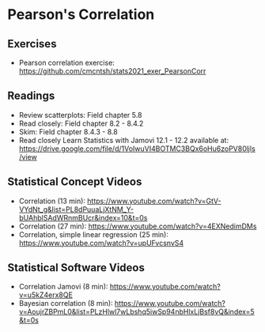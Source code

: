 # Pearson's Correlation

## Exercises

* Pearson correlation exercise: https://github.com/cmcntsh/stats2021_exer_PearsonCorr

## Readings

* Review scatterplots: Field chapter 5.8
* Read closely: Field chapter 8.2 - 8.4.2
* Skim: Field chapter 8.4.3 - 8.8
* Read closely Learn Statistics with Jamovi 12.1 - 12.2 available at: https://drive.google.com/file/d/1VoIwuVI4BOTMC3BQx6oHu6zoPV80ljls/view

## Statistical Concept Videos

* Correlation (13 min): https://www.youtube.com/watch?v=GtV-VYdNt_g&list=PL8dPuuaLjXtNM_Y-bUAhblSAdWRnmBUcr&index=10&t=0s
* Correlation (27 min): https://www.youtube.com/watch?v=4EXNedimDMs
* Correlation, simple linear regression (25 min): https://www.youtube.com/watch?v=upUFvcsnvS4

## Statistical Software Videos

* Correlation Jamovi (8 min): https://www.youtube.com/watch?v=u5kZ4erx8QE
* Bayesian correlation (8 min): https://www.youtube.com/watch?v=AoujrZBPmL0&list=PLzHlwl7wLbshq5iwSp94nbHlxLjBsf8vQ&index=5&t=0s

